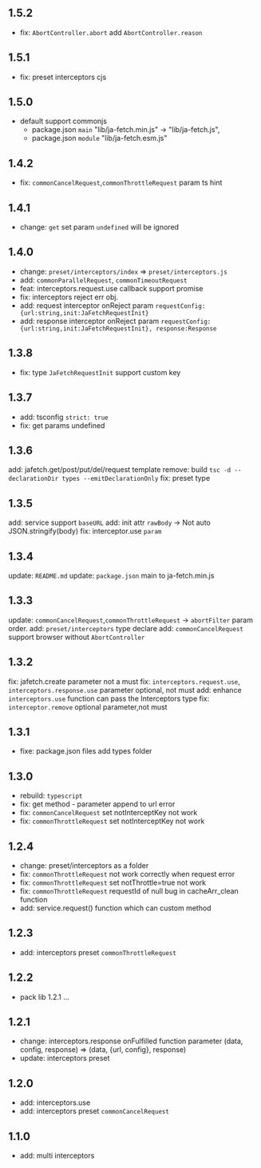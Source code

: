 ## 1.5.2
* fix: `AbortController.abort` add `AbortController.reason` 

## 1.5.1
* fix: preset interceptors cjs
## 1.5.0
* default support commonjs
    * package.json `main` "lib/ja-fetch.min.js" -> "lib/ja-fetch.js",
    * package.json `module` "lib/ja-fetch.esm.js"
## 1.4.2
* fix: `commonCancelRequest`,`commonThrottleRequest` param ts hint
## 1.4.1
* change: `get` set param `undefined` will be ignored
## 1.4.0
* change: `preset/interceptors/index` => `preset/interceptors.js`
* add: `commonParallelRequest`, `commonTimeoutRequest`
* feat: interceptors.request.use callback support promise
* fix: interceptors reject err obj.
* add: request interceptor onReject param `requestConfig:{url:string,init:JaFetchRequestInit}`
* add: response interceptor onReject param `requestConfig:{url:string,init:JaFetchRequestInit}, response:Response`
## 1.3.8
* fix: type `JaFetchRequestInit` support custom key
## 1.3.7
* add: tsconfig `strict: true`
* fix: get params undefined
## 1.3.6
add: jafetch.get/post/put/del/request<T> template
remove: build `tsc -d --declarationDir types --emitDeclarationOnly`
fix: preset type
## 1.3.5
add: service support `baseURL`
add: init attr `rawBody` -> Not auto JSON.stringify(body)
fix: interceptor.use `param`
## 1.3.4
update: `README.md`
update: `package.json` main to ja-fetch.min.js
## 1.3.3
update: `commonCancelRequest`,`commonThrottleRequest` -> `abortFilter` param order.
add: `preset/interceptors` type declare
add: `commonCancelRequest` support browser without `AbortController`
## 1.3.2
fix: jafetch.create parameter not a must
fix: `interceptors.request.use`, `interceptors.response.use` parameter optional, not must
add: enhance `interceptors.use` function can pass the Interceptors type
fix: `interceptor.remove` optional parameter,not must
## 1.3.1
* fixe: package.json files add types folder 
## 1.3.0
* rebuild: `typescript`
* fix: get method - parameter append to url error
* fix: `commonCancelRequest` set notInterceptKey not work 
* fix: `commonThrottleRequest` set notInterceptKey not work 
## 1.2.4
* change: preset/interceptors as a folder
* fix: `commonThrottleRequest` not work correctly when request error
* fix: `commonThrottleRequest` set notThrottle=true not work
* fix: `commonThrottleRequest` requestId of null bug in cacheArr_clean function
* add: service.request() function which can custom method
## 1.2.3
* add: interceptors preset `commonThrottleRequest`
## 1.2.2
* pack lib 1.2.1 ...
## 1.2.1
* change: interceptors.response onFulfilled function parameter (data, config, response) => (data, {url, config}, response)
* update: interceptors preset
## 1.2.0
* add: interceptors.use
* add: interceptors preset `commonCancelRequest`
## 1.1.0
* add: multi interceptors